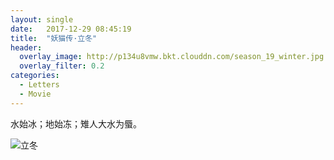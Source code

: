 ```yaml
---
layout: single
date:   2017-12-29 08:45:19
title:  "妖猫传·立冬"
header:
  overlay_image: http://p134u8vmw.bkt.clouddn.com/season_19_winter.jpg
  overlay_filter: 0.2
categories:
  - Letters
  - Movie
---
```


水始冰；地始冻；雉人大水为蜃。

![立冬](http://p134u8vmw.bkt.clouddn.com/season_19_winter_lidongs.jpg)